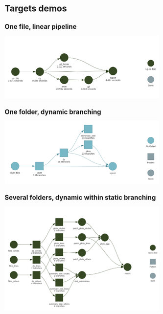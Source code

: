 # Targets demos

## One file, linear pipeline


![ds1](img/dag_linear.png)

## One folder, dynamic branching


![ds2](img/dag_dynamic.png)


## Several folders, dynamic within static branching


![ds3](img/dag_static.png)
